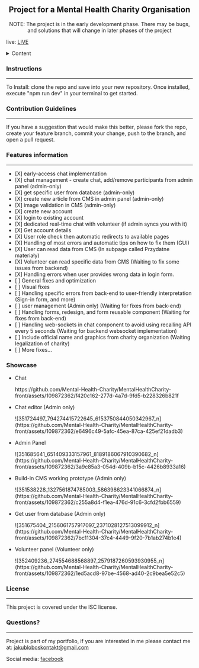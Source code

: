 
  <h2 align="center">Project for a Mental Health Charity Organisation</h2>
  <p align="center">NOTE: The project is in the early development phase. There may be bugs, and solutions that will change in later phases of the project</p>
  <p>live: <a href="https://mentalhealthcharity-front-production.up.railway.app/" target="_blank" rel="noopener">LIVE</a>
  
  <details>
    <summary>Content</summary>
    <ol>
      <li>
        <a href="#instructions">Installation Instructions</a>
      </li>
      <li><a href="#usage">Usage Information</a></li>
      <li><a href="#contributing">Contribution Guidelines</a></li>
      <li><a href="#features">Features list</a></li>
      <li><a href="#questions">Questions, and contact</a></li>
    </ol>
  </details>
  
  <h3 id="instructions">Instructions</h3>
  <hr>
  <p>To Install: clone the repo and save into your new repository. Once installed, execute "npm run dev" in your terminal to get started.</p>
  
  <h3 id="contributing">Contribution Guidelines</h3>
  <hr>
  <p>If you have a suggestion that would make this better, please fork the repo, create your feature branch, commit your change, push to the branch, and open a pull request.</p>
  
  <h3 id="features">Features information</h3>
  <hr>
  <ul>
    <li>[X] early-access chat implementation</li>
    <li>[X] chat management - create chat, add/remove participants from admin panel (admin-only)</li>
    <li>[X] get specific user from database (admin-only)</li>
    <li>[X] create new article from CMS in admin panel (admin-only)</li>
    <li>[X] image validation in CMS (admin-only)</li>
    <li>[X] create new account</li>
    <li>[X] login to existing account</li>
    <li>[X] dedicated real-time chat with volunteer (if admin syncs you with it)</li>
    <li>[X] Get account details</li>
    <li>[X] User role check then automatic redirects to available pages</li>
    <li>[X] Handling of most errors and automatic tips on how to fix them (GUI)</li>
    <li>[X] User can read data from CMS (In subpage called Przydatne materiały)</li>
    <li>[X] Volunteer can read specific data from CMS (Waiting to fix some issues from backend)</li>
    <li>[X] Handling errors when user provides wrong data in login form.</li>
    <li>[ ] General fixes and optimization</li>
    <li>[ ] Visual fixes</li>
    <li>[ ] Handling specific errors from back-end to user-friendly interpretation (Sign-in form, and more)</li>
    <li>[ ] user management (Admin only) (Waiting for fixes from back-end)</li>
    <li>[ ] Handling forms, redesign, and form reusable component (Waiting for fixes from back-end)</li>
    <li>[ ] Handling web-sockets in chat component to avoid using recalling API every 5 seconds (Waiting for backend websocket implementation)</li>
    <li>[ ] Include official name and graphics from charity organization (Waiting legalization of charity)</li>
    <li>[ ] More fixes...</li>
</ul>

<h3>Showcase</h3>
<ul>
  <li>
  <p>Chat</p>
    https://github.com/Mental-Health-Charity/MentalHealthCharity-front/assets/109872362/f420c162-277d-4a7d-9fd5-b228326b821f
  </li>
        <li>
  <p>Chat editor (Admin only)</p>
    ![351724497_794274415722645_6153750844050342967_n](https://github.com/Mental-Health-Charity/MentalHealthCharity-front/assets/109872362/e6496c49-5afc-45ea-87ca-425ef21dadb3)

  </li>
    <li>
  <p>Admin Panel</p>
    ![351685641_651409333157961_8189186067910390682_n](https://github.com/Mental-Health-Charity/MentalHealthCharity-front/assets/109872362/3a9c85a3-054d-409b-b15c-4426b8933a16)

  </li>
    <li>
  <p>Build-in CMS working prototype (Admin only)</p>
    ![351538228_1327561874785003_586398623341066874_n](https://github.com/Mental-Health-Charity/MentalHealthCharity-front/assets/109872362/c255a8d4-f1ea-476d-91c6-3cfd2fbb6559)
  </li>
      <li>
  <p>Get user from database (Admin only)</p>
    ![351675404_2156061757917097_2371028127513099912_n](https://github.com/Mental-Health-Charity/MentalHealthCharity-front/assets/109872362/7bc11304-37c4-4449-9f20-7b1ab274b1e4)
  </li>
        <li>
  <p>Volunteer panel (Volunteer only)</p>
    ![352409236_274554688568897_2579187260593930955_n](https://github.com/Mental-Health-Charity/MentalHealthCharity-front/assets/109872362/1ed5acd8-97be-4568-ad40-2c9bea5e52c5)

  </li>
</ul>
  
  <h3 id="license">License</h3>
  <hr>
  <p>This project is covered under the ISC license.</p>

  
  <h3 id="questions">Questions?</h3>
  <hr>
  <p>Project is part of my portfolio, if you are interested in me please contact me at: <a href="mailto:jakubloboskontakt@gmail.com">jakubloboskontakt@gmail.com</a></p>
  <p>Social media: <a href="https://www.facebook.com/profile.php?id=100014322582448" target="_blank" rel="noopener">facebook</a></p>
